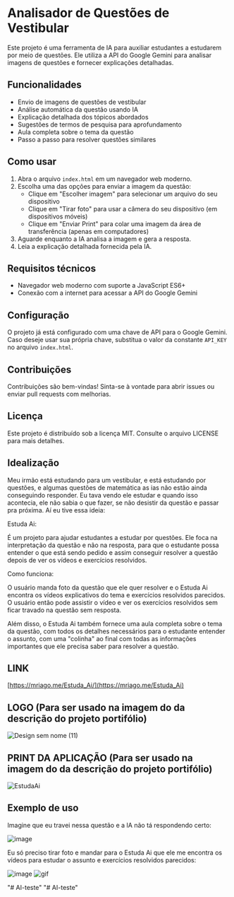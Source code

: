 # Analisador de Questões de Vestibular

Este projeto é uma ferramenta de IA para auxiliar estudantes a estudarem por meio de questões. Ele utiliza a API do Google Gemini para analisar imagens de questões e fornecer explicações detalhadas.

## Funcionalidades

- Envio de imagens de questões de vestibular
- Análise automática da questão usando IA
- Explicação detalhada dos tópicos abordados
- Sugestões de termos de pesquisa para aprofundamento
- Aula completa sobre o tema da questão
- Passo a passo para resolver questões similares

## Como usar

1. Abra o arquivo `index.html` em um navegador web moderno.
2. Escolha uma das opções para enviar a imagem da questão:
   - Clique em "Escolher imagem" para selecionar um arquivo do seu dispositivo
   - Clique em "Tirar foto" para usar a câmera do seu dispositivo (em dispositivos móveis)
   - Clique em "Enviar Print" para colar uma imagem da área de transferência (apenas em computadores)
3. Aguarde enquanto a IA analisa a imagem e gera a resposta.
4. Leia a explicação detalhada fornecida pela IA.

## Requisitos técnicos

- Navegador web moderno com suporte a JavaScript ES6+
- Conexão com a internet para acessar a API do Google Gemini

## Configuração

O projeto já está configurado com uma chave de API para o Google Gemini. Caso deseje usar sua própria chave, substitua o valor da constante `API_KEY` no arquivo `index.html`.

## Contribuições

Contribuições são bem-vindas! Sinta-se à vontade para abrir issues ou enviar pull requests com melhorias.

## Licença

Este projeto é distribuído sob a licença MIT. Consulte o arquivo LICENSE para mais detalhes.

## Idealização

Meu irmão está estudando para um vestibular, e está estudando por questões, e algumas questões de matemática as ias não estão ainda conseguindo responder. Eu tava vendo ele estudar e quando isso acontecia, ele não sabia o que fazer, se não desistir da questão e passar pra próxima. Aí eu tive essa ideia:

Estuda Ai:

É um projeto para ajudar estudantes a estudar por questões. Ele foca na interpretação da questão e não na resposta, para que o estudante possa entender o que está sendo pedido e assim conseguir resolver a questão depois de ver os vídeos e exercícios resolvidos.

Como funciona:

O usuário manda foto da questão que ele quer resolver e o Estuda Ai encontra os vídeos explicativos do tema e exercícios resolvidos parecidos. O usuário então pode assistir o vídeo e ver os exercícios resolvidos sem ficar travado na questão sem resposta.

Além disso, o Estuda Ai também fornece uma aula completa sobre o tema da questão, com todos os detalhes necessários para o estudante entender o assunto, com uma "colinha" ao final com todas as informações importantes que ele precisa saber para resolver a questão.


## LINK

[https://mriago.me/Estuda_Ai/](https://mriago.me/Estuda_Ai)

## LOGO (Para ser usado na imagem do da descrição do projeto portifólio)

![Design sem nome (11)](https://github.com/user-attachments/assets/65d0bec0-e009-47f8-aa3d-47d66f5ef20a)


## PRINT DA APLICAÇÃO (Para ser usado na imagem do da descrição do projeto portifólio)

![EstudaAi](https://github.com/user-attachments/assets/7666aa7f-e93a-4925-a73d-2a6a290aaca9)


## Exemplo de uso

Imagine que eu travei nessa questão e a IA não tá respondendo certo:

![image](https://github.com/user-attachments/assets/3e2ac15e-aab1-4c61-8c48-51f985a556e2)

Eu só preciso tirar foto e mandar para o Estuda Ai que ele me encontra os vídeos para estudar o assunto e exercícios resolvidos parecidos:

![image](https://github.com/user-attachments/assets/3ee39072-12d3-4543-b34d-e8bb48698d3c)
![gif](https://github.com/user-attachments/assets/9c8479fb-dedb-4cf9-9af1-76a9623a51ec)




"# AI-teste" 
"# AI-teste" 

